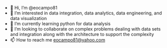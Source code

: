 - 👋 Hi, I’m @eocampo81
- 👀 I’m interested in data integration, data analytics, data engineering, and data visualization
- 🌱 I’m currently learning python for data analysis
- 💞️ I’m looking to collaborate on complex problems dealing with data sets and integration along with the architecture to support the complexity
- 📫 How to reach me eocampo81@yahoo.com

<!---
eocampo81/eocampo81 is a ✨ special ✨ repository because its `README.md` (this file) appears on your GitHub profile.
You can click the Preview link to take a look at your changes.
--->

